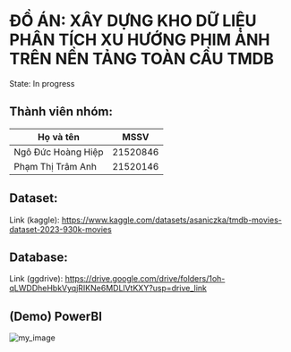 # ĐỒ ÁN: XÂY DỰNG KHO DỮ LIỆU PHÂN TÍCH XU HƯỚNG PHIM ẢNH TRÊN NỀN TẢNG TOÀN CẦU TMDB
State: In progress
## Thành viên nhóm:
| Họ và tên     | MSSV          |
| ------------- | ------------- |
| Ngô Đức Hoàng Hiệp  |  21520846 |
| Phạm Thị Trâm Anh  | 21520146  |
## Dataset:
Link (kaggle): https://www.kaggle.com/datasets/asaniczka/tmdb-movies-dataset-2023-930k-movies
## Database:
Link (ggdrive): https://drive.google.com/drive/folders/1oh-qLWDDheHbkVyqjRIKNe6MDLlVtKXY?usp=drive_link
## (Demo) PowerBI
![my_image]([files/my_image.png](https://drive.google.com/file/d/1WGOAJYBmy_YX1kgAKuSeY5hOsX6KIZ_f/view?usp=drive_link)) 
